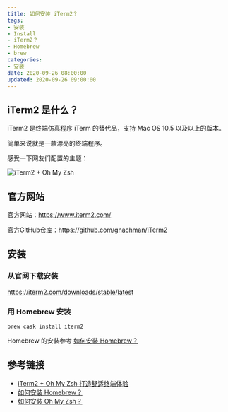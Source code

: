 ```yaml
---
title: 如何安装 iTerm2？
tags:
- 安装
- Install
- iTerm2？
- Homebrew
- brew
categories:
- 安装
date: 2020-09-26 08:00:00
updated: 2020-09-26 09:00:00
---
```


## iTerm2 是什么？

iTerm2 是终端仿真程序 iTerm 的替代品，支持 Mac OS 10.5 以及以上的版本。

简单来说就是一款漂亮的终端程序。

感受一下网友们配置的主题：

![iTerm2 + Oh My Zsh](https://up-img.yonghong.tech/pic/2020/09/25-14-42-BwYsU5-FbqgAm.jpg)

<!-- more -->

## 官方网站

官方网站：https://www.iterm2.com/

官方GitHub仓库：https://github.com/gnachman/iTerm2

## 安装

### 从官网下载安装

https://iterm2.com/downloads/stable/latest

### 用 Homebrew 安装

```
brew cask install iterm2
```

Homebrew 的安装参考 [如何安装 Homebrew？](/install/install-homebrew/)

## 参考链接

- [iTerm2 + Oh My Zsh 打造舒适终端体验](https://segmentfault.com/a/1190000014992947)
- [如何安装 Homebrew？](/install/install-homebrew/)
- [如何安装 Oh My Zsh？](/install/install-oh-my-zsh/)
